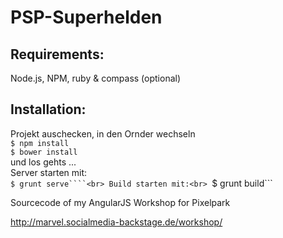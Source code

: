 PSP-Superhelden
===============
## Requirements:
Node.js, NPM, ruby & compass (optional)

## Installation:
Projekt auschecken, in den Ornder wechseln<br>
```$ npm install```<br>
```$ bower install```<br>
und los gehts ... <br>
Server starten mit:<br>
```$ grunt serve````<br>
Build starten mit:<br>
```$ grunt build```<br>


Sourcecode of my AngularJS Workshop for Pixelpark

http://marvel.socialmedia-backstage.de/workshop/
